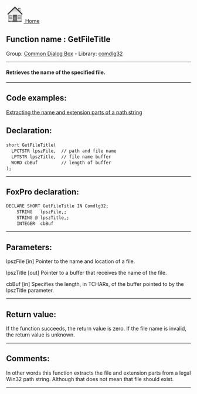 [<img src="../../images/home.png"> Home ](https://github.com/VFPX/Win32API)  

## Function name : GetFileTitle
Group: [Common Dialog Box](../../functions_group.md#Common_Dialog_Box)  -  Library: [comdlg32](../../libraries.md#comdlg32)  
***  


#### Retrieves the name of the specified file.
***  


## Code examples:
[Extracting the name and extension parts of a path string](../../samples/sample_118.md)  

## Declaration:
```foxpro  
short GetFileTitle(
  LPCTSTR lpszFile,  // path and file name
  LPTSTR lpszTitle,  // file name buffer
  WORD cbBuf         // length of buffer
);  
```  
***  


## FoxPro declaration:
```foxpro  
DECLARE SHORT GetFileTitle IN Comdlg32;
	STRING   lpszFile,;
	STRING @ lpszTitle,;
	INTEGER  cbBuf  
```  
***  


## Parameters:
lpszFile 
[in] Pointer to the name and location of a file. 

lpszTitle 
[out] Pointer to a buffer that receives the name of the file. 

cbBuf 
[in] Specifies the length, in TCHARs, of the buffer pointed to by the lpszTitle parameter.  
***  


## Return value:
If the function succeeds, the return value is zero. If the file name is invalid, the return value is unknown. 
  
***  


## Comments:
In other words this function extracts the file and extension parts from a legal Win32 path string. Although that does not mean that file should exist.  
  
***  


